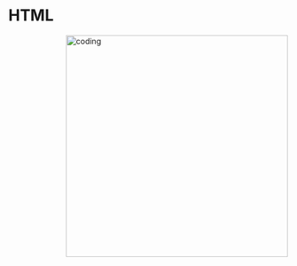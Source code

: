 # HTML
<img align="right" alt="coding" width="400" src="[image](https://github.com/VIVEKTHAKUR2005/HTML/assets/145889883/82eeabeb-6909-4613-801b-3d9879e73e56)
">
